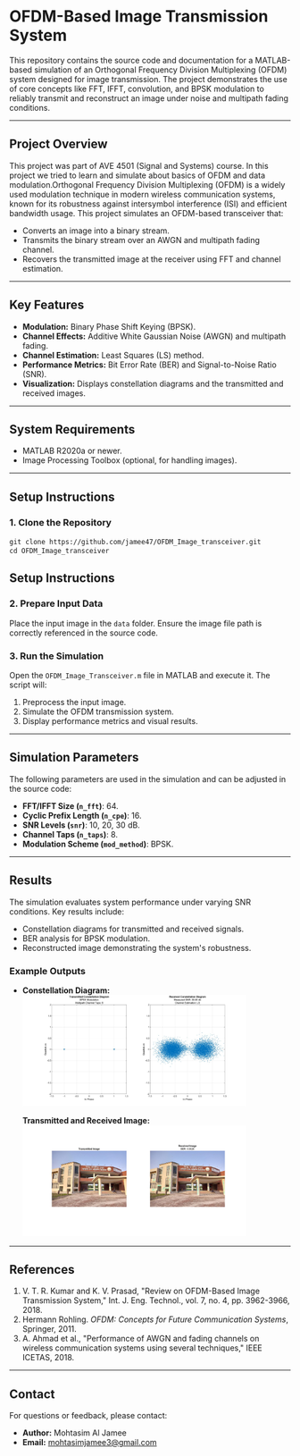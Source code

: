 # **OFDM-Based Image Transmission System**

This repository contains the source code and documentation for a MATLAB-based simulation of an Orthogonal Frequency Division Multiplexing (OFDM) system designed for image transmission. The project demonstrates the use of core concepts like FFT, IFFT, convolution, and BPSK modulation to reliably transmit and reconstruct an image under noise and multipath fading conditions.

---

## **Project Overview**

This project was part of AVE 4501 (Signal and Systems) course. In this project we tried to learn and simulate about basics of OFDM and data modulation.Orthogonal Frequency Division Multiplexing (OFDM) is a widely used modulation technique in modern wireless communication systems, known for its robustness against intersymbol interference (ISI) and efficient bandwidth usage. This project simulates an OFDM-based transceiver that:
- Converts an image into a binary stream.
- Transmits the binary stream over an AWGN and multipath fading channel.
- Recovers the transmitted image at the receiver using FFT and channel estimation.

---

## **Key Features**
- **Modulation:** Binary Phase Shift Keying (BPSK).
- **Channel Effects:** Additive White Gaussian Noise (AWGN) and multipath fading.
- **Channel Estimation:** Least Squares (LS) method.
- **Performance Metrics:** Bit Error Rate (BER) and Signal-to-Noise Ratio (SNR).
- **Visualization:** Displays constellation diagrams and the transmitted and received images.

---

## **System Requirements**
- MATLAB R2020a or newer.
- Image Processing Toolbox (optional, for handling images).

---

## **Setup Instructions**

### **1. Clone the Repository**
```
git clone https://github.com/jamee47/OFDM_Image_transceiver.git
cd OFDM_Image_transceiver
```

## **Setup Instructions**

### **2. Prepare Input Data**
Place the input image in the `data` folder. Ensure the image file path is correctly referenced in the source code.

### **3. Run the Simulation**
Open the `OFDM_Image_Transceiver.m` file in MATLAB and execute it. The script will:
1. Preprocess the input image.
2. Simulate the OFDM transmission system.
3. Display performance metrics and visual results.

---

## **Simulation Parameters**
The following parameters are used in the simulation and can be adjusted in the source code:
- **FFT/IFFT Size (`n_fft`)**: 64.
- **Cyclic Prefix Length (`n_cpe`)**: 16.
- **SNR Levels (`snr`)**: 10, 20, 30 dB.
- **Channel Taps (`n_taps`)**: 8.
- **Modulation Scheme (`mod_method`)**: BPSK.

---

## **Results**
The simulation evaluates system performance under varying SNR conditions. Key results include:
- Constellation diagrams for transmitted and received signals.
- BER analysis for BPSK modulation.
- Reconstructed image demonstrating the system's robustness.

### **Example Outputs**
- **Constellation Diagram:**  
  <img src="results/constellation_30db.jpg" alt="Constellation Diagram" width="400"/>  

  **Transmitted and Received Image:**  
  <img src="results/trans_rec_image.jpg" alt="Image Recovery" width="400"/>  


---

## **References**
1. V. T. R. Kumar and K. V. Prasad, "Review on OFDM-Based Image Transmission System," Int. J. Eng. Technol., vol. 7, no. 4, pp. 3962-3966, 2018.
2. Hermann Rohling. *OFDM: Concepts for Future Communication Systems*, Springer, 2011.
3. A. Ahmad et al., "Performance of AWGN and fading channels on wireless communication systems using several techniques," IEEE ICETAS, 2018.

---

## **Contact**
For questions or feedback, please contact:
- **Author:** Mohtasim Al Jamee  
- **Email:** mohtasimjamee3@gmail.com  


